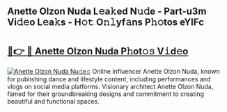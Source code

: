 ## Anette Olzon Nuda L𝚎a𝚔ed N𝚞𝚍e - Part-u3m Vi𝚍𝚎o L𝚎a𝚔s - H𝚘𝚝 O𝚗𝚕yf𝚊ns P𝚑𝚘tos eYIFc

# <h2><a href="http://kfeuke.oniu.top/?m=Anette+Olzon+Nuda">🔗👉 🔴 Anette Olzon Nuda P𝚑ot𝚘𝚜 V𝚒d𝚎o</a></h2>

[![Anette Olzon Nuda Nu𝚍e𝚜](https://i.imgur.com/0qMVB7G.gif)](http://kfeuke.oniu.top/?m=Anette+Olzon+Nuda)
Online influencer Anette Olzon Nuda, known for publishing dance and lifestyle content, including performances and vlogs on social media platforms. Visionary architect Anette Olzon Nuda, famed for their groundbreaking designs and commitment to creating beautiful and functional spaces.  
